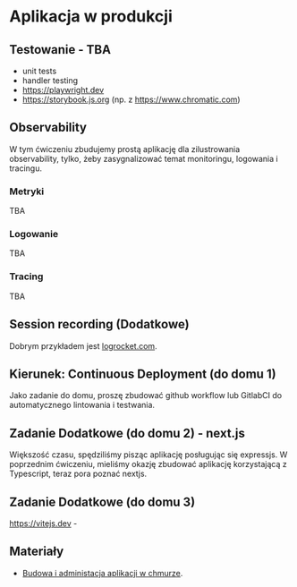 # Aplikacja w produkcji

## Testowanie - TBA

- unit tests
- handler testing
- https://playwright.dev
- https://storybook.js.org (np. z https://www.chromatic.com)

## Observability

W tym ćwiczeniu zbudujemy prostą aplikację dla zilustrowania observability, tylko, żeby zasygnalizować temat monitoringu, logowania i tracingu.

### Metryki

TBA

### Logowanie

TBA

### Tracing

TBA

## Session recording (Dodatkowe)

Dobrym przykładem jest [logrocket.com](https://logrocket.com).

## Kierunek: Continuous Deployment (do domu 1)

Jako zadanie do domu, proszę zbudować github workflow lub GitlabCI do automatycznego lintowania i testwania.

## Zadanie Dodatkowe (do domu 2) - next.js

Większość czasu, spędziliśmy pisząc aplikację posługując się expressjs. W poprzednim ćwiczeniu, mieliśmy okazję zbudować aplikację korzystającą z Typescript, teraz pora poznać nextjs.

## Zadanie Dodatkowe (do domu 3)

https://vitejs.dev - 

## Materiały

- [Budowa i administacja aplikacji w chmurze](https://github.com/wojciech11/se_cloud_app_administration_and_development).
